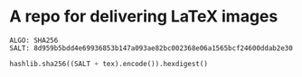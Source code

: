# A repo for delivering LaTeX images

```text
ALGO: SHA256
SALT: 8d959b5bdd4e69936853b147a093ae82bc002368e06a1565bcf24600ddab2e30
```

```python
hashlib.sha256((SALT + tex).encode()).hexdigest()
```

